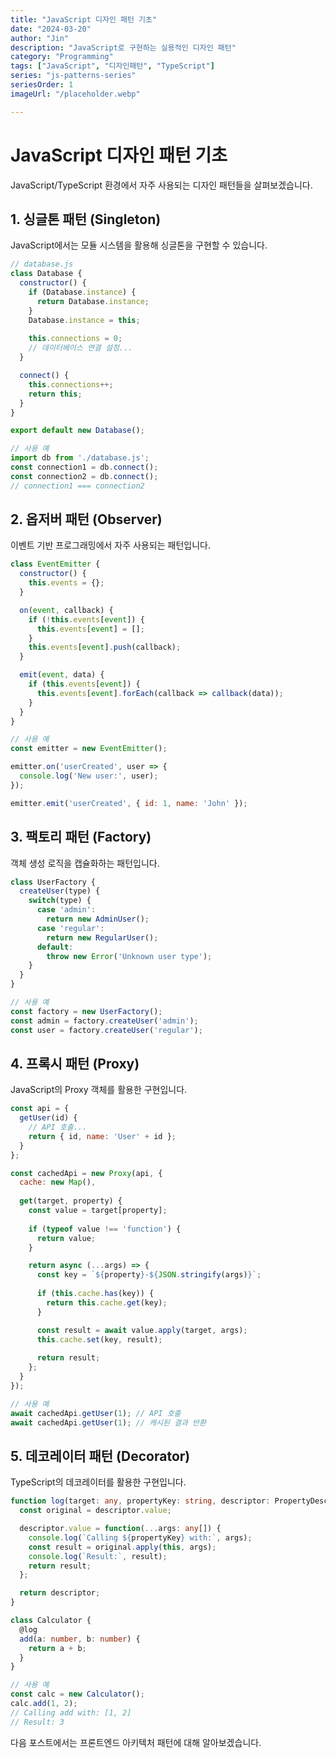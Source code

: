 ```yaml
---
title: "JavaScript 디자인 패턴 기초"
date: "2024-03-20"
author: "Jin"
description: "JavaScript로 구현하는 실용적인 디자인 패턴"
category: "Programming"
tags: ["JavaScript", "디자인패턴", "TypeScript"]
series: "js-patterns-series"
seriesOrder: 1
imageUrl: "/placeholder.webp"

---
```


# JavaScript 디자인 패턴 기초

JavaScript/TypeScript 환경에서 자주 사용되는 디자인 패턴들을 살펴보겠습니다.

## 1. 싱글톤 패턴 (Singleton)

JavaScript에서는 모듈 시스템을 활용해 싱글톤을 구현할 수 있습니다.

```javascript
// database.js
class Database {
  constructor() {
    if (Database.instance) {
      return Database.instance;
    }
    Database.instance = this;
    
    this.connections = 0;
    // 데이터베이스 연결 설정...
  }

  connect() {
    this.connections++;
    return this;
  }
}

export default new Database();

// 사용 예
import db from './database.js';
const connection1 = db.connect();
const connection2 = db.connect();
// connection1 === connection2
```

## 2. 옵저버 패턴 (Observer)

이벤트 기반 프로그래밍에서 자주 사용되는 패턴입니다.

```javascript
class EventEmitter {
  constructor() {
    this.events = {};
  }

  on(event, callback) {
    if (!this.events[event]) {
      this.events[event] = [];
    }
    this.events[event].push(callback);
  }

  emit(event, data) {
    if (this.events[event]) {
      this.events[event].forEach(callback => callback(data));
    }
  }
}

// 사용 예
const emitter = new EventEmitter();

emitter.on('userCreated', user => {
  console.log('New user:', user);
});

emitter.emit('userCreated', { id: 1, name: 'John' });
```

## 3. 팩토리 패턴 (Factory)

객체 생성 로직을 캡슐화하는 패턴입니다.

```javascript
class UserFactory {
  createUser(type) {
    switch(type) {
      case 'admin':
        return new AdminUser();
      case 'regular':
        return new RegularUser();
      default:
        throw new Error('Unknown user type');
    }
  }
}

// 사용 예
const factory = new UserFactory();
const admin = factory.createUser('admin');
const user = factory.createUser('regular');
```

## 4. 프록시 패턴 (Proxy)

JavaScript의 Proxy 객체를 활용한 구현입니다.

```javascript
const api = {
  getUser(id) {
    // API 호출...
    return { id, name: 'User' + id };
  }
};

const cachedApi = new Proxy(api, {
  cache: new Map(),
  
  get(target, property) {
    const value = target[property];
    
    if (typeof value !== 'function') {
      return value;
    }

    return async (...args) => {
      const key = `${property}-${JSON.stringify(args)}`;
      
      if (this.cache.has(key)) {
        return this.cache.get(key);
      }

      const result = await value.apply(target, args);
      this.cache.set(key, result);
      
      return result;
    };
  }
});

// 사용 예
await cachedApi.getUser(1); // API 호출
await cachedApi.getUser(1); // 캐시된 결과 반환
```

## 5. 데코레이터 패턴 (Decorator)

TypeScript의 데코레이터를 활용한 구현입니다.

```typescript
function log(target: any, propertyKey: string, descriptor: PropertyDescriptor) {
  const original = descriptor.value;

  descriptor.value = function(...args: any[]) {
    console.log(`Calling ${propertyKey} with:`, args);
    const result = original.apply(this, args);
    console.log(`Result:`, result);
    return result;
  };

  return descriptor;
}

class Calculator {
  @log
  add(a: number, b: number) {
    return a + b;
  }
}

// 사용 예
const calc = new Calculator();
calc.add(1, 2);
// Calling add with: [1, 2]
// Result: 3
```

다음 포스트에서는 프론트엔드 아키텍처 패턴에 대해 알아보겠습니다. 